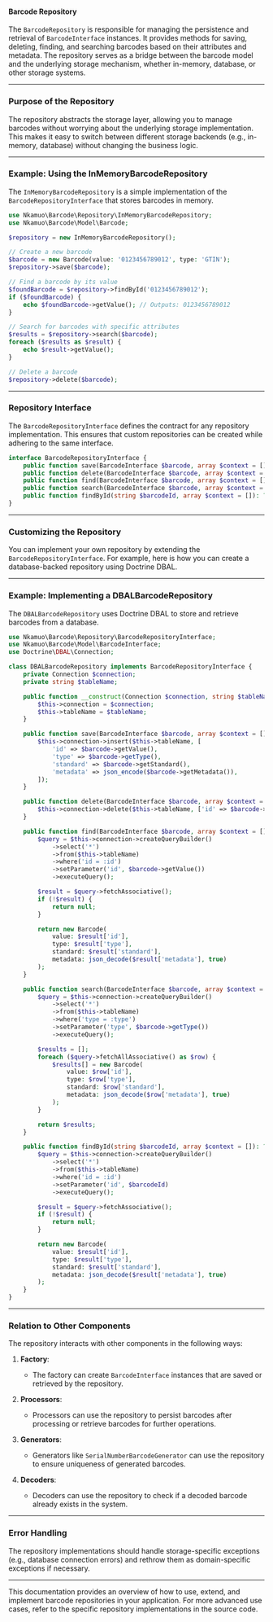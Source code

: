 #### Barcode Repository

The `BarcodeRepository` is responsible for managing the persistence and retrieval of `BarcodeInterface` instances. It provides methods for saving, deleting, finding, and searching barcodes based on their attributes and metadata. The repository serves as a bridge between the barcode model and the underlying storage mechanism, whether in-memory, database, or other storage systems.

---

### Purpose of the Repository

The repository abstracts the storage layer, allowing you to manage barcodes without worrying about the underlying storage implementation. This makes it easy to switch between different storage backends (e.g., in-memory, database) without changing the business logic.

---

### Example: Using the InMemoryBarcodeRepository

The `InMemoryBarcodeRepository` is a simple implementation of the `BarcodeRepositoryInterface` that stores barcodes in memory.

```php
use Nkamuo\Barcode\Repository\InMemoryBarcodeRepository;
use Nkamuo\Barcode\Model\Barcode;

$repository = new InMemoryBarcodeRepository();

// Create a new barcode
$barcode = new Barcode(value: '0123456789012', type: 'GTIN');
$repository->save($barcode);

// Find a barcode by its value
$foundBarcode = $repository->findById('0123456789012');
if ($foundBarcode) {
    echo $foundBarcode->getValue(); // Outputs: 0123456789012
}

// Search for barcodes with specific attributes
$results = $repository->search($barcode);
foreach ($results as $result) {
    echo $result->getValue();
}

// Delete a barcode
$repository->delete($barcode);
```

---

### Repository Interface

The `BarcodeRepositoryInterface` defines the contract for any repository implementation. This ensures that custom repositories can be created while adhering to the same interface.

```php
interface BarcodeRepositoryInterface {
    public function save(BarcodeInterface $barcode, array $context = []): void;
    public function delete(BarcodeInterface $barcode, array $context = []): void;
    public function find(BarcodeInterface $barcode, array $context = []): ?BarcodeInterface;
    public function search(BarcodeInterface $barcode, array $context = []): array;
    public function findById(string $barcodeId, array $context = []): ?BarcodeInterface;
}
```

---

### Customizing the Repository

You can implement your own repository by extending the `BarcodeRepositoryInterface`. For example, here is how you can create a database-backed repository using Doctrine DBAL.

---

### Example: Implementing a DBALBarcodeRepository

The `DBALBarcodeRepository` uses Doctrine DBAL to store and retrieve barcodes from a database.

```php
use Nkamuo\Barcode\Repository\BarcodeRepositoryInterface;
use Nkamuo\Barcode\Model\BarcodeInterface;
use Doctrine\DBAL\Connection;

class DBALBarcodeRepository implements BarcodeRepositoryInterface {
    private Connection $connection;
    private string $tableName;

    public function __construct(Connection $connection, string $tableName = 'barcodes') {
        $this->connection = $connection;
        $this->tableName = $tableName;
    }

    public function save(BarcodeInterface $barcode, array $context = []): void {
        $this->connection->insert($this->tableName, [
            'id' => $barcode->getValue(),
            'type' => $barcode->getType(),
            'standard' => $barcode->getStandard(),
            'metadata' => json_encode($barcode->getMetadata()),
        ]);
    }

    public function delete(BarcodeInterface $barcode, array $context = []): void {
        $this->connection->delete($this->tableName, ['id' => $barcode->getValue()]);
    }

    public function find(BarcodeInterface $barcode, array $context = []): ?BarcodeInterface {
        $query = $this->connection->createQueryBuilder()
            ->select('*')
            ->from($this->tableName)
            ->where('id = :id')
            ->setParameter('id', $barcode->getValue())
            ->executeQuery();

        $result = $query->fetchAssociative();
        if (!$result) {
            return null;
        }

        return new Barcode(
            value: $result['id'],
            type: $result['type'],
            standard: $result['standard'],
            metadata: json_decode($result['metadata'], true)
        );
    }

    public function search(BarcodeInterface $barcode, array $context = []): array {
        $query = $this->connection->createQueryBuilder()
            ->select('*')
            ->from($this->tableName)
            ->where('type = :type')
            ->setParameter('type', $barcode->getType())
            ->executeQuery();

        $results = [];
        foreach ($query->fetchAllAssociative() as $row) {
            $results[] = new Barcode(
                value: $row['id'],
                type: $row['type'],
                standard: $row['standard'],
                metadata: json_decode($row['metadata'], true)
            );
        }

        return $results;
    }

    public function findById(string $barcodeId, array $context = []): ?BarcodeInterface {
        $query = $this->connection->createQueryBuilder()
            ->select('*')
            ->from($this->tableName)
            ->where('id = :id')
            ->setParameter('id', $barcodeId)
            ->executeQuery();

        $result = $query->fetchAssociative();
        if (!$result) {
            return null;
        }

        return new Barcode(
            value: $result['id'],
            type: $result['type'],
            standard: $result['standard'],
            metadata: json_decode($result['metadata'], true)
        );
    }
}
```

---

### Relation to Other Components

The repository interacts with other components in the following ways:

1. **Factory**:
   - The factory can create `BarcodeInterface` instances that are saved or retrieved by the repository.

2. **Processors**:
   - Processors can use the repository to persist barcodes after processing or retrieve barcodes for further operations.

3. **Generators**:
   - Generators like `SerialNumberBarcodeGenerator` can use the repository to ensure uniqueness of generated barcodes.

4. **Decoders**:
   - Decoders can use the repository to check if a decoded barcode already exists in the system.

---

### Error Handling

The repository implementations should handle storage-specific exceptions (e.g., database connection errors) and rethrow them as domain-specific exceptions if necessary.

---

This documentation provides an overview of how to use, extend, and implement barcode repositories in your application. For more advanced use cases, refer to the specific repository implementations in the source code.